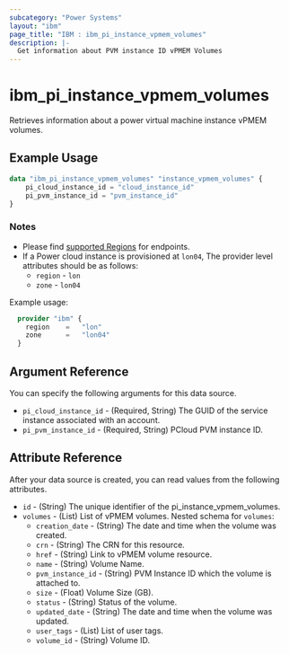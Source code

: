 ```yaml
---
subcategory: "Power Systems"
layout: "ibm"
page_title: "IBM : ibm_pi_instance_vpmem_volumes"
description: |-
  Get information about PVM instance ID vPMEM Volumes
---
```


# ibm_pi_instance_vpmem_volumes

Retrieves information about a power virtual machine instance vPMEM volumes.

## Example Usage

```terraform
data "ibm_pi_instance_vpmem_volumes" "instance_vpmem_volumes" {
    pi_cloud_instance_id = "cloud_instance_id"
    pi_pvm_instance_id = "pvm_instance_id"
}
```

### Notes

- Please find [supported Regions](https://cloud.ibm.com/apidocs/power-cloud#endpoint) for endpoints.
- If a Power cloud instance is provisioned at `lon04`, The provider level attributes should be as follows:
  - `region` - `lon`
  - `zone` - `lon04`
  
Example usage:

  ```terraform
    provider "ibm" {
      region    =   "lon"
      zone      =   "lon04"
    }
  ```

## Argument Reference

You can specify the following arguments for this data source.

- `pi_cloud_instance_id` - (Required, String) The GUID of the service instance associated with an account.
- `pi_pvm_instance_id` - (Required, String) PCloud PVM instance ID.

## Attribute Reference

After your data source is created, you can read values from the following attributes.

- `id` - (String) The unique identifier of the pi_instance_vpmem_volumes.
- `volumes` - (List) List of vPMEM volumes.
   Nested schema for `volumes`:
  - `creation_date` - (String) The date and time when the volume was created.
  - `crn` - (String) The CRN for this resource.
  - `href` - (String) Link to vPMEM volume resource.
  - `name` - (String) Volume Name.
  - `pvm_instance_id` - (String) PVM Instance ID which the volume is attached to.
  - `size` - (Float) Volume Size (GB).
  - `status` - (String) Status of the volume.
  - `updated_date` - (String) The date and time when the volume was updated.
  - `user_tags` - (List) List of user tags.
  - `volume_id` - (String) Volume ID.
